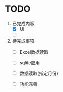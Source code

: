 # TODO

1. 已完成内容
   * [x] UI
   * [ ] ​
2. 待完成事项
   * [ ] Excel数据读取
   * [ ] sqlite应用
   * [ ] 数据读取(指定月份)
   * [ ] 功能完善

